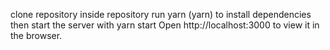 clone repository
inside repository run yarn (yarn) to install dependencies
then start the server with yarn start
Open http://localhost:3000 to view it in the browser.
